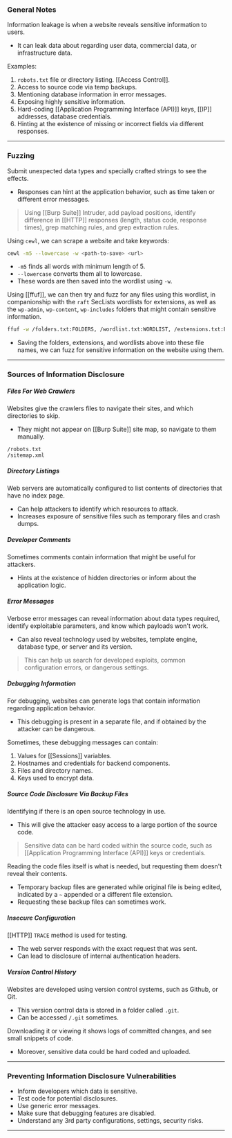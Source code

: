### General Notes

Information leakage is when a website reveals sensitive information to users.
- It can leak data about regarding user data, commercial data, or infrastructure data.

Examples:
1. `robots.txt` file or directory listing. [[Access Control]].
2. Access to source code via temp backups.
3. Mentioning database information in error messages.
4. Exposing highly sensitive information.
5. Hard-coding [[Application Programming Interface (API)]] keys, [[IP]] addresses, database credentials.
6. Hinting at the existence of missing or incorrect fields via different responses.

---
### Fuzzing

Submit unexpected data types and specially crafted strings to see the effects.
- Responses can hint at the application behavior, such as time taken or different error messages.

> Using [[Burp Suite]] Intruder, add payload positions, identify difference in [[HTTP]] responses (length, status code, response times), grep matching rules, and grep extraction rules.

Using `cewl`, we can scrape a website and take keywords:
```bash
cewl -m5 --lowercase -w <path-to-save> <url>
```
- `-m5` finds all words with minimum length of 5.
- `--lowercase` converts them all to lowercase.
- These words are then saved into the wordlist using `-w`.

Using [[ffuf]], we can then try and fuzz for any files using this wordlist, in companionship with the `raft` SecLists wordlists for extensions, as well as the `wp-admin`, `wp-content`, `wp-includes` folders that might contain sensitive information.

```bash
ffuf -w /folders.txt:FOLDERS, /wordlist.txt:WORDLIST, /extensions.txt:EXTENSIONS -u http://yahoo.com/FOLDERS?WORDLISTEXTENSIONS
```
- Saving the folders, extensions, and wordlists above into these file names, we can fuzz for sensitive information on the website using them.

---
### Sources of Information Disclosure

##### Files For Web Crawlers

Websites give the crawlers files to navigate their sites, and which directories to skip.
- They might not appear on [[Burp Suite]] site map, so navigate to them manually.

```
/robots.txt
/sitemap.xml
```

##### Directory Listings

Web servers are automatically configured to list contents of directories that have no index page.
- Can help attackers to identify which resources to attack.
- Increases exposure of sensitive files such as temporary files and crash dumps.

##### Developer Comments

Sometimes comments contain information that might be useful for attackers.
- Hints at the existence of hidden directories or inform about the application logic.

##### Error Messages

Verbose error messages can reveal information about data types required, identify exploitable parameters, and know which payloads won't work.
- Can also reveal technology used by websites, template engine, database type, or server and its version.

> This can help us search for developed exploits, common configuration errors, or dangerous settings.

##### Debugging Information

For debugging, websites can generate logs that contain information regarding application behavior.
- This debugging is present in a separate file, and if obtained by the attacker can be dangerous.

Sometimes, these debugging messages can contain: 
1. Values for [[Sessions]] variables.
2. Hostnames and credentials for backend components.
3. Files and directory names.
4. Keys used to encrypt data.

##### Source Code Disclosure Via Backup Files

Identifying if there is an open source technology in use.
- This will give the attacker easy access to a large portion of the source code.

> Sensitive data can be hard coded within the source code, such as [[Application Programming Interface (API)]] keys or credentials.

Reading the code files itself is what is needed, but requesting them doesn't reveal their contents.
- Temporary backup files are generated while original file is being edited, indicated by a `~` appended or a different file extension.
- Requesting these backup files can sometimes work.

##### Insecure Configuration

[[HTTP]] `TRACE` method is used for testing.
- The web server responds with the exact request that was sent.
- Can lead to disclosure of internal authentication headers.

##### Version Control History

Websites are developed using version control systems, such as Github, or Git.
- This version control data is stored in a folder called `.git`.
- Can be accessed `/.git` sometimes.

Downloading it or viewing it shows logs of committed changes, and see small snippets of code.
- Moreover, sensitive data could be hard coded and uploaded.

---

### Preventing Information Disclosure Vulnerabilities

* Inform developers which data is sensitive.
* Test code for potential disclosures.
* Use generic error messages.
* Make sure that debugging features are disabled.
* Understand any 3rd party configurations, settings, security risks.

---
